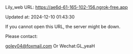 Lily_web URL: https://ae6d-61-165-102-156.ngrok-free.app

Updated at: 2024-12-10 01:43:30

If you cannot open this URL, the server might be down.

Please contact: 

goley04@foxmail.com Or Wechat:GL_yeaH